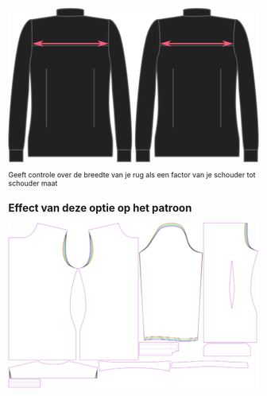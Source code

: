 ![Rugwijdte factor](./acrossbackfactor.svg)

Geeft controle over de breedte van je rug als een factor van je schouder tot schouder maat


## Effect van deze optie op het patroon
![Deze afbeelding toont het effect van deze optie door meerdere varianten die een andere waarde hebben voor deze optie te vervangen](simon_acrossbackfactor_sample.svg "Effect van deze optie op het patroon")